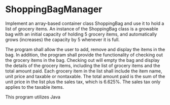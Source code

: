 # ShoppingBagManager
Implement an array-based container class ShoppingBag and use it to hold a list of grocery items. An instance of the ShoppingBag class is a growable bag with an initial capacity of holding 5 grocery items, and automatically grows (increases) the capacity by 5 whenever it is full.

The program shall allow the user to add, remove and display the items in the bag. In addition, the program shall
provide the functionality of checking out the grocery items in the bag. Checking out will empty the bag and display
the details of the grocery items, including the list of grocery items and the total amount paid. Each grocery item in
the list shall include the item name, unit price and taxable or nontaxable. The total amount paid is the sum of the unit
price in the list plus the sales tax, which is 6.625%. The sales tax only applies to the taxable items.

This program utilizes Java
